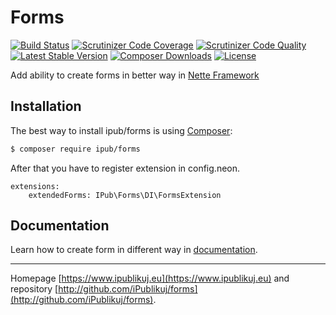 # Forms

[![Build Status](https://img.shields.io/travis/iPublikuj/forms.svg?style=flat-square)](https://travis-ci.org/iPublikuj/forms)
[![Scrutinizer Code Coverage](https://img.shields.io/scrutinizer/coverage/g/iPublikuj/forms.svg?style=flat-square)](https://scrutinizer-ci.com/g/iPublikuj/forms/?branch=master)
[![Scrutinizer Code Quality](https://img.shields.io/scrutinizer/g/iPublikuj/forms.svg?style=flat-square)](https://scrutinizer-ci.com/g/iPublikuj/forms/?branch=master)
[![Latest Stable Version](https://img.shields.io/packagist/v/ipub/forms.svg?style=flat-square)](https://packagist.org/packages/ipub/forms)
[![Composer Downloads](https://img.shields.io/packagist/dt/ipub/forms.svg?style=flat-square)](https://packagist.org/packages/ipub/forms)
[![License](https://img.shields.io/packagist/l/ipub/forms.svg?style=flat-square)](https://packagist.org/packages/ipub/forms)

Add ability to create forms in better way in [Nette Framework](http://nette.org/)

## Installation

The best way to install ipub/forms is using  [Composer](http://getcomposer.org/):

```sh
$ composer require ipub/forms
```

After that you have to register extension in config.neon.

```neon
extensions:
	extendedForms: IPub\Forms\DI\FormsExtension
```

## Documentation

Learn how to create form in different way in [documentation](https://github.com/iPublikuj/forms/blob/master/docs/en/index.md).

***
Homepage [https://www.ipublikuj.eu](https://www.ipublikuj.eu) and repository [http://github.com/iPublikuj/forms](http://github.com/iPublikuj/forms).
